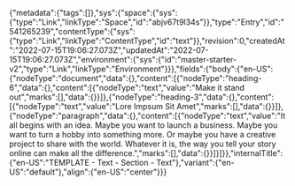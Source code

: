 {"metadata":{"tags":[]},"sys":{"space":{"sys":{"type":"Link","linkType":"Space","id":"abjv67t9l34s"}},"type":"Entry","id":"541265239","contentType":{"sys":{"type":"Link","linkType":"ContentType","id":"text"}},"revision":0,"createdAt":"2022-07-15T19:06:27.073Z","updatedAt":"2022-07-15T19:06:27.073Z","environment":{"sys":{"id":"master-starter-v2","type":"Link","linkType":"Environment"}}},"fields":{"body":{"en-US":{"nodeType":"document","data":{},"content":[{"nodeType":"heading-6","data":{},"content":[{"nodeType":"text","value":"Make it stand out","marks":[],"data":{}}]},{"nodeType":"heading-3","data":{},"content":[{"nodeType":"text","value":"Lore Impsum Sit Amet","marks":[],"data":{}}]},{"nodeType":"paragraph","data":{},"content":[{"nodeType":"text","value":"It all begins with an idea. Maybe you want to launch a business. Maybe you want to turn a hobby into something more. Or maybe you have a creative project to share with the world. Whatever it is, the way you tell your story online can make all the difference.","marks":[],"data":{}}]}]}},"internalTitle":{"en-US":"TEMPLATE - Text - Section - Text"},"variant":{"en-US":"default"},"align":{"en-US":"center"}}}